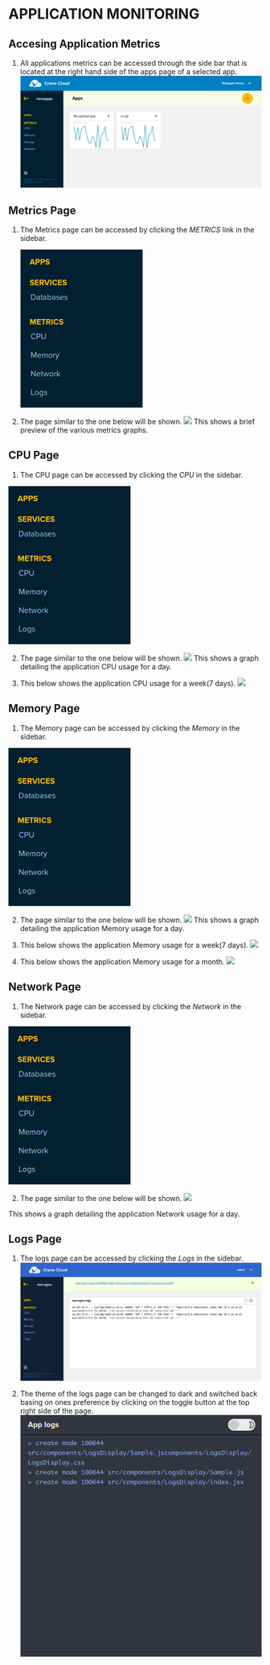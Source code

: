 # APPLICATION MONITORING

## Accesing Application Metrics
1. All applications metrics can be accessed through the side bar that is located at the right hand
  side of the apps page of a selected app.
  ![](../img/apps_page.png)

## Metrics Page
1. The Metrics page can be accessed by clicking  the *METRICS* link in the sidebar.

   ![](../img/app_sidebar.png)

2. The page similar to the one below will be shown.
  ![](https://user-images.githubusercontent.com/32802973/92147589-077bab00-ee24-11ea-9781-89d423c0a31a.png)
  This shows a brief preview of the various metrics graphs.

## CPU Page
1. The CPU page can be accessed by clicking the *CPU* in the sidebar.

  ![](../img/app_sidebar.png)

2. The page similar to the one below will be shown.
  ![](https://user-images.githubusercontent.com/32802973/93436770-e3b06e80-f8d3-11ea-8052-4540e448dae9.png)
  This shows a graph detailing the application CPU usage for a day.

3. This below shows the application CPU usage for a week(7 days).
   ![](https://user-images.githubusercontent.com/29985169/91437725-028e8880-e873-11ea-840b-b1bd8bdae627.png)

## Memory Page
1. The Memory page can be accessed by clicking the *Memory* in the sidebar.
  
  ![](../img/app_sidebar.png)

2. The page similar to the one below will be shown.
  ![](https://user-images.githubusercontent.com/29985169/91333168-ea1c6080-e7d5-11ea-9aef-27f10e1b4108.png)
  This shows a graph detailing the application Memory usage for a day.

3. This below shows the application Memory usage for a week(7 days).
   ![](https://user-images.githubusercontent.com/29985169/91333237-015b4e00-e7d6-11ea-8f6a-0fc30bc596d7.png)

4. This below shows the application Memory usage for a month.
   ![](https://user-images.githubusercontent.com/29985169/91333268-0b7d4c80-e7d6-11ea-962a-352c4eeaf656.png)

## Network Page
1. The Network page can be accessed by clicking the *Network* in the sidebar.

  ![](../img/app_sidebar.png)

2. The page similar to the one below will be shown.
  ![](https://user-images.githubusercontent.com/32802973/93486830-4d993a00-f90d-11ea-8bb1-8e86b277c13c.png)
  
  This shows a graph detailing the application Network usage for a day.

## Logs Page
1. The logs page can be accessed by clicking the *Logs* in the sidebar.
   ![](../img/logspage.png)

2. The theme of the logs page can be changed to dark and switched back basing on ones preference by clicking on the toggle button at the top right side of the page. 
![](../img/darkthemelogs.png)



   